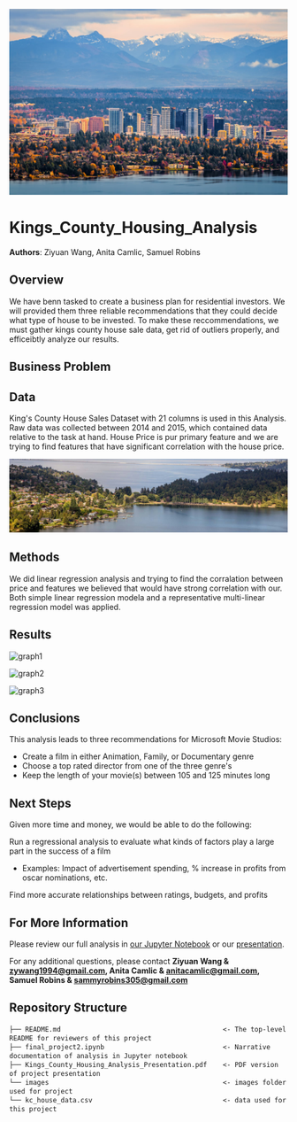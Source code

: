 
![image1](./images/Kings1.jpg)


# Kings_County_Housing_Analysis

**Authors**: Ziyuan Wang, Anita Camlic, Samuel Robins

## Overview

We have benn tasked to create a business plan for residential investors. We will provided them three reliable recommendations that they could decide what type of house to be invested. To make these reccommendations, we must gather kings county house sale data, get rid of outliers properly, and efficeibtly analyze our results.


## Business Problem




## Data

King's County House Sales Dataset with 21 columns is used in this Analysis. 
Raw data was collected between 2014 and 2015, which contained data relative to the task at hand.
House Price is pur primary feature and we are trying to find features that have significant correlation with the house price.


![image2](./images/Kings2.jpg)


## Methods

We did linear regression analysis and trying to find the corralation between price and features we believed that would have strong correlation with our. Both simple linear regression modela and a representative multi-linear regression model was applied.

## Results
![graph1](./images/Average_Rating_Across_Genres.png)



![graph2](./images/TOP3_Directors_per_Recommended_Genres.png)



![graph3](./images/Counts_of_popular_movies_runtimes.png)



## Conclusions

This analysis leads to three recommendations for Microsoft Movie Studios:

* Create a film in either Animation, Family, or Documentary genre
* Choose a top rated director from one of the three genre's
* Keep the length of your movie(s) between 105 and 125 minutes long

## Next Steps
Given more time and money, we would be able to do the following:

Run a regressional analysis to evaluate what kinds of factors play a large part in the success of a film
* Examples: Impact of advertisement spending, % increase in profits from oscar nominations, etc.

Find more accurate relationships between ratings, budgets, and profits

## For More Information

Please review our full analysis in [our Jupyter Notebook](./final_project2.ipynb) or our [presentation](./Kings_County_Housing_Analysis_Presentation_Presentation.pdf).

For any additional questions, please contact **Ziyuan Wang & zywang1994@gmail.com, Anita Camlic & anitacamlic@gmail.com, Samuel Robins & sammyrobins305@gmail.com**

## Repository Structure

```
├── README.md                                         <- The top-level README for reviewers of this project
├── final_project2.ipynb                              <- Narrative documentation of analysis in Jupyter notebook
├── Kings_County_Housing_Analysis_Presentation.pdf    <- PDF version of project presentation
└── images                                            <- images folder used for project
└── kc_house_data.csv                                 <- data used for this project
```
